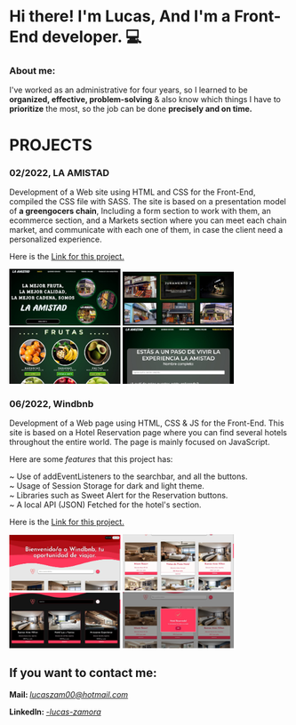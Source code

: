 # Hi there! I'm Lucas, And I'm a Front-End developer. 💻
### About me:

I've worked as an administrative for four years, so I learned to be <strong>organized, effective, problem-solving</strong> & also know which things I have to <strong>prioritize</strong> the most, so the job can be done <strong>precisely and on time.</strong></p>

# PROJECTS

### 02/2022, LA AMISTAD

Development of a Web site using HTML and CSS for the Front-End, compiled the CSS file with SASS. 
The site is based on a presentation model of <strong>a greengocers chain</strong>, Including a form section to work with them, an ecommerce section, and a Markets section where you can meet each chain market, and communicate with each one of them, in case the client need a personalized experience.

Here is the <a href="https://github.com/lucasszamora/La-Amistad-Project">Link for this project.</a>

<p>
<img src="./assets/amis1.jpeg" width="200px">
<img src="./assets/amis2.jpeg" width="200px">
<img src="./assets/amis3.jpeg" width="200px">
<img src="./assets/amis4.jpeg" width="200px">
</p>

### 06/2022, Windbnb

Development of a Web page using HTML, CSS & JS for the Front-End.
This site is based on a Hotel Reservation page where you can find several hotels throughout the entire world.
The page is mainly focused on JavaScript.<br>

Here are some <i>features</i> that this project has:<br>

~ Use of addEventListeners to the searchbar, and all the buttons.<br>
~ Usage of Session Storage for dark and light theme.<br>
~ Libraries such as Sweet Alert for the Reservation buttons.<br>
~ A local API (JSON) Fetched for the hotel's section.

Here is the <a href="https://github.com/lucasszamora/proyecto-final-JS-Zamora">Link for this project.</a>

<p>
<img src="./assets/wind1.jpeg" width="200px">
<img src="./assets/wind2.jpeg" width="200px">
<img src="./assets/wind3.jpeg" width="200px">
<img src="./assets/wind4.jpeg" width="200px">
</p>

## If you want to contact me:<br>
<strong>Mail: </strong><a href="mailto:lucaszam00@hotmail.com"><i>lucaszam00@hotmail.com</i></a><br>

<strong>LinkedIn: </strong><a href="https://www.linkedin.com/in/-lucas-zamora/"><i>-lucas-zamora</i><br>
